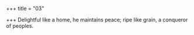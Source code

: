 +++
title = "03"

+++
Delightful like a home, he maintains peace;
ripe like grain, a conqueror of peoples.